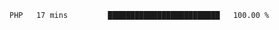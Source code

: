 
<!--START_SECTION:waka-->

```text
PHP   17 mins         █████████████████████████   100.00 %
```

<!--END_SECTION:waka-->
